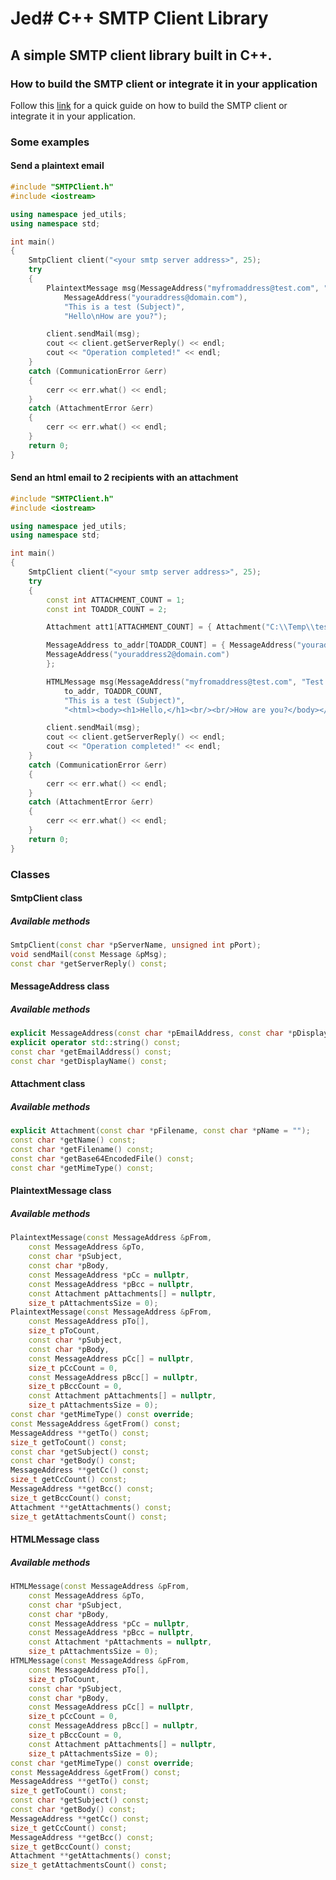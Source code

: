# Jed# C++ SMTP Client Library

## A simple SMTP client library built in C++.

### How to build the SMTP client or integrate it in your application

Follow this [link](https://github.com/jeremydumais/CPP-SMTPClient-library/wiki/How-to-build-the-SMTP-client-or-integrate-it-in-your-application) for a quick guide on how to build the SMTP client or integrate it in your application.

### Some examples

#### Send a plaintext email

```c++
#include "SMTPClient.h"
#include <iostream>

using namespace jed_utils;
using namespace std;

int main()
{
	SmtpClient client("<your smtp server address>", 25);
	try
	{
		PlaintextMessage msg(MessageAddress("myfromaddress@test.com", "Test Address Display"),
			MessageAddress("youraddress@domain.com"),
			"This is a test (Subject)",
			"Hello\nHow are you?");

		client.sendMail(msg);
		cout << client.getServerReply() << endl;
		cout << "Operation completed!" << endl;
	}
	catch (CommunicationError &err)
	{
		cerr << err.what() << endl;
	}
	catch (AttachmentError &err)
	{
		cerr << err.what() << endl;
	}
    return 0;
}
```

#### Send an html email to 2 recipients with an attachment

```c++
#include "SMTPClient.h"
#include <iostream>

using namespace jed_utils;
using namespace std;

int main()
{
	SmtpClient client("<your smtp server address>", 25);
	try
	{
		const int ATTACHMENT_COUNT = 1;
		const int TOADDR_COUNT = 2;

		Attachment att1[ATTACHMENT_COUNT] = { Attachment("C:\\Temp\\test.png", "test image.png") };

		MessageAddress to_addr[TOADDR_COUNT] = { MessageAddress("youraddress@domain.com"), 
		MessageAddress("youraddress2@domain.com")
		};

		HTMLMessage msg(MessageAddress("myfromaddress@test.com", "Test Address Display"),
			to_addr, TOADDR_COUNT,
			"This is a test (Subject)",
			"<html><body><h1>Hello,</h1><br/><br/>How are you?</body></html>", nullptr, 0, nullptr, 0, att1, ATTACHMENT_COUNT);

		client.sendMail(msg);
		cout << client.getServerReply() << endl;
		cout << "Operation completed!" << endl;
	}
	catch (CommunicationError &err)
	{
		cerr << err.what() << endl;
	}
	catch (AttachmentError &err)
	{
		cerr << err.what() << endl;
	}
    return 0;
}
```
### Classes

#### SmtpClient class

##### Available methods
```c++
SmtpClient(const char *pServerName, unsigned int pPort);
void sendMail(const Message &pMsg);
const char *getServerReply() const;
```	

#### MessageAddress class

##### Available methods
```c++
explicit MessageAddress(const char *pEmailAddress, const char *pDisplayName = "");
explicit operator std::string() const;
const char *getEmailAddress() const;
const char *getDisplayName() const;
```	

#### Attachment class

##### Available methods
```c++
explicit Attachment(const char *pFilename, const char *pName = "");
const char *getName() const;
const char *getFilename() const;
const char *getBase64EncodedFile() const;
const char *getMimeType() const;
```	

#### PlaintextMessage class

##### Available methods
```c++
PlaintextMessage(const MessageAddress &pFrom,
	const MessageAddress &pTo,
	const char *pSubject,
	const char *pBody,
	const MessageAddress *pCc = nullptr,
	const MessageAddress *pBcc = nullptr,
	const Attachment pAttachments[] = nullptr,
	size_t pAttachmentsSize = 0);
PlaintextMessage(const MessageAddress &pFrom,
	const MessageAddress pTo[],
	size_t pToCount,
	const char *pSubject,
	const char *pBody,
	const MessageAddress pCc[] = nullptr,
	size_t pCcCount = 0,
	const MessageAddress pBcc[] = nullptr,
	size_t pBccCount = 0,
	const Attachment pAttachments[] = nullptr,
	size_t pAttachmentsSize = 0);
const char *getMimeType() const override;
const MessageAddress &getFrom() const;
MessageAddress **getTo() const;
size_t getToCount() const;
const char *getSubject() const;
const char *getBody() const;
MessageAddress **getCc() const;
size_t getCcCount() const;
MessageAddress **getBcc() const;
size_t getBccCount() const;
Attachment **getAttachments() const;
size_t getAttachmentsCount() const;
```	

#### HTMLMessage class

##### Available methods
```c++
HTMLMessage(const MessageAddress &pFrom,
	const MessageAddress &pTo,
	const char *pSubject,
	const char *pBody,
	const MessageAddress *pCc = nullptr,
	const MessageAddress *pBcc = nullptr,
	const Attachment *pAttachments = nullptr,
	size_t pAttachmentsSize = 0);
HTMLMessage(const MessageAddress &pFrom,
	const MessageAddress pTo[],
	size_t pToCount,
	const char *pSubject,
	const char *pBody,
	const MessageAddress pCc[] = nullptr,
	size_t pCcCount = 0,
	const MessageAddress pBcc[] = nullptr,
	size_t pBccCount = 0,
	const Attachment pAttachments[] = nullptr,
	size_t pAttachmentsSize = 0);
const char *getMimeType() const override;
const MessageAddress &getFrom() const;
MessageAddress **getTo() const;
size_t getToCount() const;
const char *getSubject() const;
const char *getBody() const;
MessageAddress **getCc() const;
size_t getCcCount() const;
MessageAddress **getBcc() const;
size_t getBccCount() const;
Attachment **getAttachments() const;
size_t getAttachmentsCount() const;
```	

